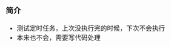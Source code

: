 <span  style="font-family: Simsun,serif; font-size: 17px; ">

### 简介

- 测试定时任务，上次没执行完的时候，下次不会执行
- 本来也不会，需要写代码处理

</span>